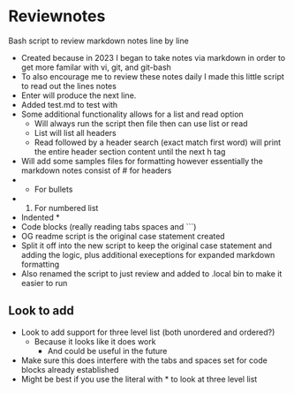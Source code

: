 # Reviewnotes

Bash script to review markdown notes line by line 

* Created because in 2023 I began to take notes via markdown in order to get more familar with vi, git, and git-bash
* To also encourage me to review these notes daily I made this little script to read out the lines notes 
* Enter will produce the next line.
* Added test.md to test with
* Some additional functionality allows for a list and read option
    * Will always run the script then file then can use list or read
    * List will list all headers
    * Read followed by a header search (exact match first word) will print the entire header section content until the next h tag 
* Will add some samples files for formatting however essentially the markdown notes consist of # for headers
* * For bullets 
* 1. For numbered list 
* Indented *
* Code blocks (really reading tabs spaces and \`\`\`)
* OG readme script is the original case statement created 
* Split it off into the new script to keep the original case statement and adding the logic, plus additional execeptions for expanded markdown formatting
* Also renamed the script to just review and added to .local bin to make it easier to run 

## Look to add 

* Look to add support for three level list (both unordered and ordered?)
    * Because it looks like it does work
        * And could be useful in the future 
* Make sure this does interfere with the tabs and spaces set for code blocks already established 
* Might be best if you use the literal with * to look at three level list 
